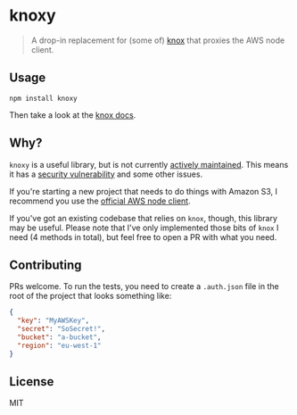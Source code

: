 # knoxy

> A drop-in replacement for (some of) [knox](https://github.com/Automattic/knox) that proxies the AWS node client.

## Usage

`npm install knoxy`

Then take a look at the [knox docs](https://github.com/Automattic/knox).

## Why?

`knoxy` is a useful library, but is not currently [actively maintained](https://github.com/Automattic/knox/issues/308). This means it has a [security vulnerability](https://github.com/Automattic/knox/pull/321) and some other issues.

If you're starting a new project that needs to do things with Amazon S3, I recommend you use the [official AWS node client](https://www.npmjs.com/package/aws-sdk).

If you've got an existing codebase that relies on `knox`, though, this library may be useful. Please note that I've only implemented those bits of `knox` I need (4 methods in total), but feel free to open a PR with what you need.

## Contributing

PRs welcome. To run the tests, you need to create a `.auth.json` file in the root of the project that looks something like:

```json
{
  "key": "MyAWSKey",
  "secret": "SoSecret!",
  "bucket": "a-bucket",
  "region": "eu-west-1"
}
```

## License

MIT
